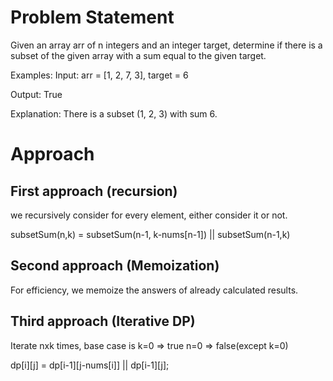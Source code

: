 # Problem Statement

Given an array arr of n integers and an integer target, determine if there is a subset of the given array with a sum equal to the given target.


Examples:
Input: arr = [1, 2, 7, 3], target = 6

Output: True

Explanation: There is a subset (1, 2, 3) with sum 6.

# Approach

## First approach (recursion)
we recursively consider for every element, either consider it or not.

subsetSum(n,k) = subsetSum(n-1, k-nums[n-1]) || subsetSum(n-1,k)


## Second approach (Memoization)
For efficiency, we memoize the answers of already calculated results.

## Third approach (Iterative DP)

Iterate nxk times, base case is k=0 => true
n=0 => false(except k=0)

dp[i][j] = dp[i-1][j-nums[i]] || dp[i-1][j];